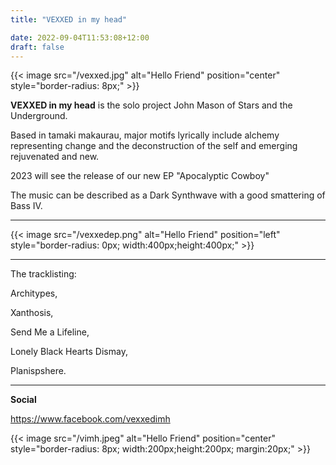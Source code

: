 ```yaml
---
title: "VEXXED in my head"

date: 2022-09-04T11:53:08+12:00
draft: false
---
```


{{< image src="/vexxed.jpg" alt="Hello Friend" position="center" style="border-radius: 8px;" >}}

**VEXXED in my head** is the solo project John Mason of Stars and the Underground. 

Based in tamaki makaurau, major motifs lyrically include alchemy representing change and the deconstruction of the self and emerging rejuvenated and new.

2023 will see the release of our new EP "Apocalyptic Cowboy"  

The music can be described as a Dark Synthwave with a good smattering of Bass IV. 

---

{{< image src="/vexxedep.png" alt="Hello Friend" position="left" style="border-radius: 0px; width:400px;height:400px;" >}}

---

The tracklisting:


Architypes,

Xanthosis,

Send Me a Lifeline, 

Lonely Black Hearts Dismay,

Planispshere.

---

**Social** 

https://www.facebook.com/vexxedimh

{{< image src="/vimh.jpeg" alt="Hello Friend" position="center" style="border-radius: 8px; width:200px;height:200px; margin:20px;" >}}

